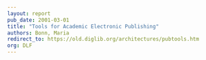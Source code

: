 ```yaml
---
layout: report
pub_date: 2001-03-01
title: "Tools for Academic Electronic Publishing"
authors: Bonn, Maria
redirect_to: https://old.diglib.org/architectures/pubtools.htm
org: DLF
---
```

